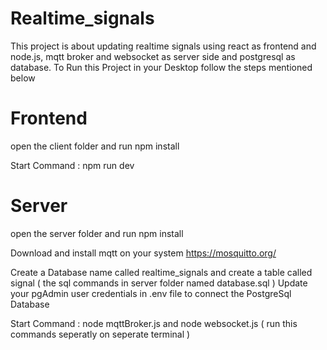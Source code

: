 # Realtime_signals
This project is about updating realtime signals using react as frontend and node.js, mqtt broker and websocket as server side and postgresql as database.
To Run this Project in your Desktop follow the steps mentioned below

# Frontend
open the client folder and run npm install 

Start Command : npm run dev

# Server
open the server folder and run npm install

Download and install mqtt on your system https://mosquitto.org/

Create a Database name called realtime_signals and create a table called signal ( the sql commands in server folder named database.sql )
Update your pgAdmin user credentials in .env file to connect the PostgreSql Database 

Start Command : node mqttBroker.js and node websocket.js ( run this commands seperatly on seperate terminal )

